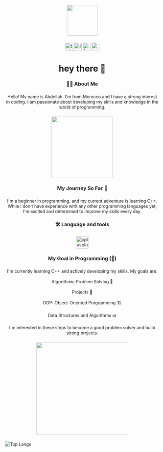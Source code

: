 <div align="center">
  <img height="100" src="https://camo.githubusercontent.com/64457af872e0368961b889af1aa884f1ad0079e57d5c15dd12f65e4fd074a4dc/68747470733a2f2f747365342e6d6d2e62696e672e6e65742f74683f69643d4f4947322e46584434573461515938536f4e4c4d724e307754267069643d496d67476e"  />
</div>

###

<div align="center">
  <a href="https://x.com/abdou_dmt" target="_blank">
    <img src="https://img.shields.io/static/v1?message=Twitter&logo=twitter&label=&color=1DA1F2&logoColor=white&labelColor=&style=for-the-badge" height="25" alt="twitter logo"  />
  </a>
  <img src="https://img.shields.io/static/v1?message=Instagram&logo=instagram&label=&color=E4405F&logoColor=white&labelColor=&style=for-the-badge" height="25" alt="instagram logo"  />
  <img src="https://img.shields.io/static/v1?message=Facebook&logo=facebook&label=&color=1877F2&logoColor=white&labelColor=&style=for-the-badge" height="25" alt="facebook logo"  />
  <img src="https://img.shields.io/static/v1?message=Gmail&logo=gmail&label=&color=D14836&logoColor=white&labelColor=&style=for-the-badge" height="25" alt="gmail logo"  />
</div>

###

<h1 align="center">hey there 👋</h1>

###

<h3 align="center">👩‍💻  About Me</h3>

###

<p align="center">Hello! My name is Abdellah. I'm from Morocco and I have a strong interest in coding. I am passionate about developing my skills and knowledge in the world of programming.</p>

###

<div align="center">
  <img height="200" src="https://camo.githubusercontent.com/f42a546ce7b848446fad2b44e233accffa610f78fb297b7c45b202880e7c8cec/68747470733a2f2f6d65646961322e67697068792e636f6d2f6d656469612f76312e59326c6b505463354d4749334e6a4578596d70365a6d5a6d634468684d6e466a62474e6a596e6c714d3259784e4746334e7a6835624870754d474e76596e466964326c775a435a6c634431324d563970626e526c636d35686246396e61575a66596e6c666157516d593351395a772f6247677363356d576f727966674b427831752f67697068792e676966"  />
</div>

###

<h3 align="center">My Journey So Far 🌟</h3>

###

<p align="center">I'm a beginner in programming, and my current adventure is learning C++. While I don't have experience with any other programming languages yet, I'm excited and determined to improve my skills every day.</p>

###

<h3 align="center">🛠 Language and tools</h3>

###

<div align="center">
  <img src="https://cdn.jsdelivr.net/gh/devicons/devicon/icons/cplusplus/cplusplus-original.svg" height="40" alt="cplusplus logo"  />
</div>

###

<h3 align="center">My Goal in Programming (🎯)</h3>

###

<p align="center">I'm currently learning C++ and actively developing my skills. My goals are:<br><br>Algorithmic Problem Solving 🧩<br><br>Projects 🚀<br><br>OOP: Object-Oriented Programming 🏗️<br><br>Data Structures and Algorithms 📊<br><br>I'm interested in these steps to become a good problem solver and build strong projects.</p>

###

<div align="center">
  <img height="300" src="https://www.pngarts.com/files/2/Programming-Language-Transparent-Image.png"  />
</div>

###
![Top Langs](https://github-readme-stats.vercel.app/api/top-langs/?username=abdlahe5600d&hide_progress=true)
